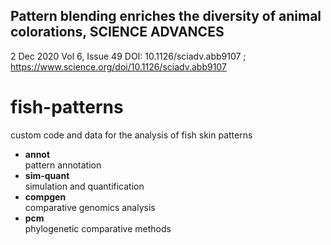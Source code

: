 ## Pattern blending enriches the diversity of animal colorations, SCIENCE ADVANCES
2 Dec 2020 Vol 6, Issue 49 DOI: 10.1126/sciadv.abb9107 ; https://www.science.org/doi/10.1126/sciadv.abb9107


# fish-patterns
custom code and data for the analysis of fish skin patterns

* **annot**  
pattern annotation
* **sim-quant**  
simulation and quantification
* **compgen**  
comparative genomics analysis
* **pcm**  
phylogenetic comparative methods
